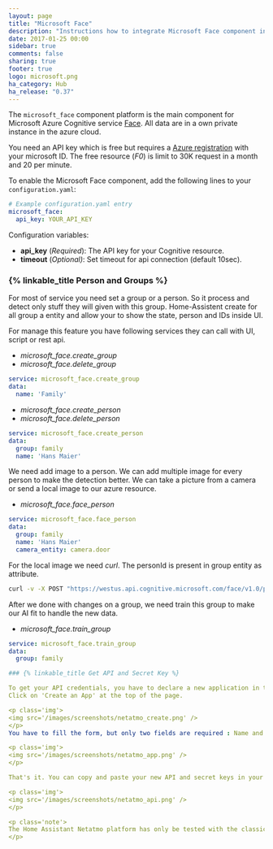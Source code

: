 ```yaml
---
layout: page
title: "Microsoft Face"
description: "Instructions how to integrate Microsoft Face component into Home Assistant."
date: 2017-01-25 00:00
sidebar: true
comments: false
sharing: true
footer: true
logo: microsoft.png
ha_category: Hub
ha_release: "0.37"
---
```


The `microsoft_face` component platform is the main component for Microsoft Azure Cognitive service [Face](https://azure.microsoft.com/en-us/services/cognitive-services/face/). All data are in a own private instance in the azure cloud.

You need an API key which is free but requires a [Azure registration](https://azure.microsoft.com/de-de/free/) with your microsoft ID. The free resource (*F0*) is limit to 30K request in a month and 20 per minute.

To enable the Microsoft Face component, add the following lines to your `configuration.yaml`:

```yaml
# Example configuration.yaml entry
microsoft_face:
  api_key: YOUR_API_KEY
```

Configuration variables:

- **api_key** (*Required*): The API key for your Cognitive resource.
- **timeout** (*Optional)*: Set timeout for api connection (default 10sec).

### {% linkable_title Person and Groups %}

For most of service you need set a group or a person. So it process and detect only stuff they will given with this group. Home-Assistent create for all group a entity and allow your to show the state, person and IDs inside UI.

For manage this feature you have following services they can call with UI, script or rest api.

- *microsoft_face.create_group*
- *microsoft_face.delete_group*
```yaml
service: microsoft_face.create_group
data:
  name: 'Family'
```

- *microsoft_face.create_person*
- *microsoft_face.delete_person*
```yaml
service: microsoft_face.create_person
data:
  group: family
  name: 'Hans Maier'
```

We need add image to a person. We can add multiple image for every person to make the detection better. We can take a picture from a camera or send a local image to our azure resource.

- *microsoft_face.face_person*
```yaml
service: microsoft_face.face_person
data:
  group: family
  name: 'Hans Maier'
  camera_entity: camera.door
```

For the local image we need *curl*. The personId is present in group entity as attribute.

```bash
curl -v -X POST "https://westus.api.cognitive.microsoft.com/face/v1.0/persongroups/{GroupName}/persons/{personId}/persistedFaces" -H "Ocp-Apim-Subscription-Key: {ApiKey}" -H "Content-Type: application/octet-stream" --data "@/tmp/image.jpg"
```

After we done with changes on a group, we need train this group to make our AI fit to handle the new data.

- *microsoft_face.train_group*
```yaml
service: microsoft_face.train_group
data:
  group: family

### {% linkable_title Get API and Secret Key %}

To get your API credentials, you have to declare a new application in the [NetAtmo Developer Page](https://dev.netatmo.com/). Sign in using your username and password from your regular NetAtmo account.
Click on 'Create an App' at the top of the page.

<p class='img'>
<img src='/images/screenshots/netatmo_create.png' />
</p>
You have to fill the form, but only two fields are required : Name and Description. It doesn't really matter what you put into those. Just write something that make sense to you. To submit your new app, click on create at the bottom of the form.

<p class='img'>
<img src='/images/screenshots/netatmo_app.png' />
</p>

That's it. You can copy and paste your new API and secret keys in your Home Assistant configuration file just as said above.

<p class='img'>
<img src='/images/screenshots/netatmo_api.png' />
</p>

<p class='note'>
The Home Assistant Netatmo platform has only be tested with the classic indoor, outdoor module and rainmeter. There is no support for the windmeter module at this time because developers does not own these modules.
</p>
